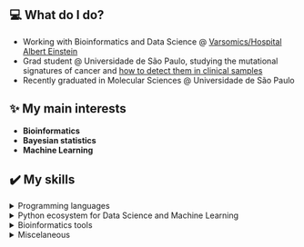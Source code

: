 ## 💻 What do I do?
- Working with Bioinformatics and Data Science @ [Varsomics/Hospital Albert Einstein](https://varsomics.com/)
- Grad student @ Universidade de São Paulo, studying the mutational signatures of cancer and [how to detect them in clinical samples](https://github.com/PedroSebe/signature-inference)
- Recently graduated in Molecular Sciences @ Universidade de São Paulo

## ✨ My main interests
- **Bioinformatics**
- **Bayesian statistics**
- **Machine Learning**

## ✔️ My skills
<details><summary>Programming languages</summary>
  Experient in Python and Bash, with some notions of C, JS and PHP.
</details>
<details><summary>Python ecosystem for Data Science and Machine Learning</summary>
  Avid user of Python tools for data science:
  <ul>
    <li><b>Data manipulation:</b> Pandas, Numpy</li>
    <li><b>Data visualization:</b> Matplotlib, Seaborn, basic Plotly</li>
    <li><b>Machine Learning:</b> Scikit-learn, Tensorflow, Jax</li>
    <li><b>Miscelaneous:</b> Jupyter Notebook/Jupyter Lab</li>
  </ul>
</details>
<details><summary>Bioinformatics tools</summary>
  NGS data quality control, <i>de novo</i> assembly, variant calling and annotation, coverage assessment, taxonomic classification, GWAS.
</details>
<details><summary>Miscelaneous</summary>
  <ul>
    <li>Version control with <b>Git</b>.</li>
    <li>Basic relational database queries with <b>SQL</b></li>
    <li>Basic queries to graph databases with <b>Neo4j</b></li>
  </ul>
</details>

<!--
## 💡 What I want to learn next

**PedroSebe/PedroSebe** is a ✨ _special_ ✨ repository because its `README.md` (this file) appears on your GitHub profile.

Here are some ideas to get you started:

- 🔭 I’m currently working on ...
- 🌱 I’m currently learning ...
- 👯 I’m looking to collaborate on ...
- 🤔 I’m looking for help with ...
- 💬 Ask me about ...
- 📫 How to reach me: ...
- 😄 Pronouns: ...
- ⚡ Fun fact: ...
-->
